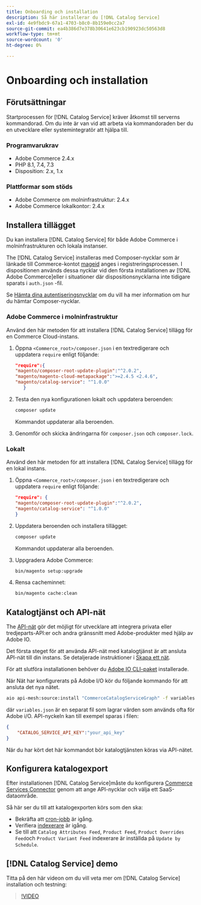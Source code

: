 ```yaml
---
title: Onboarding och installation
description: Så här installerar du [!DNL Catalog Service]
exl-id: 4e9fbdc9-67a1-4703-b8c0-8b159e0cc2a7
source-git-commit: ea4b386d7e378b30641e623cb190923dc50563d8
workflow-type: tm+mt
source-wordcount: '0'
ht-degree: 0%

---
```


# Onboarding och installation

## Förutsättningar

Startprocessen för [!DNL Catalog Service] kräver åtkomst till serverns kommandorad. Om du inte är van vid att arbeta via kommandoraden ber du en utvecklare eller systemintegratör att hjälpa till.

### Programvarukrav

- Adobe Commerce 2.4.x
- PHP 8.1, 7.4, 7.3
- Disposition: 2.x, 1.x

### Plattformar som stöds

- Adobe Commerce om molninfrastruktur: 2.4.x
- Adobe Commerce lokalkontor: 2.4.x

## Installera tillägget

Du kan installera [!DNL Catalog Service] för både Adobe Commerce i molninfrastrukturen och lokala instanser.

The [!DNL Catalog Service] installeras med Composer-nycklar som är länkade till Commerce-kontot [mageid](https://developer.adobe.com/commerce/marketplace/guides/sellers/profile-personal/#field-descriptions) anges i registreringsprocessen. I dispositionen används dessa nycklar vid den första installationen av [!DNL Adobe Commerce]eller i situationer där dispositionsnycklarna inte tidigare sparats i `auth.json` -fil.

Se [Hämta dina autentiseringsnycklar](https://devdocs.magento.com/guides/v2.4/install-gde/prereq/connect-auth.html) om du vill ha mer information om hur du hämtar Composer-nycklar.

### Adobe Commerce i molninfrastruktur

Använd den här metoden för att installera [!DNL Catalog Service] tillägg för en Commerce Cloud-instans.

1. Öppna `<Commerce_root>/composer.json` i en textredigerare och uppdatera `require` enligt följande:

   ```json
   "require":{
   "magento/composer-root-update-plugin":"^2.0.2",
   "magento/magento-cloud-metapackage":">=2.4.5 <2.4.6",
   "magento/catalog-service": "^1.0.0"
      }
   ```

1. Testa den nya konfigurationen lokalt och uppdatera beroenden:

   ```bash
   composer update
   ```

   Kommandot uppdaterar alla beroenden.

1. Genomför och skicka ändringarna för `composer.json` och `composer.lock`.

### Lokalt

Använd den här metoden för att installera [!DNL Catalog Service] tillägg för en lokal instans.

1. Öppna `<Commerce_root>/composer.json` i en textredigerare och uppdatera `require` enligt följande:

   ```json
   "require": {
   "magento/composer-root-update-plugin":"^2.0.2",
   "magento/catalog-service": "^1.0.0"
   }
   ```

1. Uppdatera beroenden och installera tillägget:

   ```bash
   composer update
   ```

   Kommandot uppdaterar alla beroenden.

1. Uppgradera Adobe Commerce:

   ```bash
   bin/magento setup:upgrade
   ```

1. Rensa cacheminnet:

   ```bash
   bin/magento cache:clean
   ```

## Katalogtjänst och API-nät

The [API-nät](https://developer.adobe.com/graphql-mesh-gateway/gateway/overview/) gör det möjligt för utvecklare att integrera privata eller tredjeparts-API:er och andra gränssnitt med Adobe-produkter med hjälp av Adobe IO.

Det första steget för att använda API-nät med katalogtjänst är att ansluta API-nät till din instans. Se detaljerade instruktioner i [Skapa ett nät](https://developer.adobe.com/graphql-mesh-gateway/gateway/create-mesh/).

För att slutföra installationen behöver du [Adobe IO CLI-paket](https://developer.adobe.com/runtime/docs/guides/tools/cli_install/) installerade.

När Nät har konfigurerats på Adobe I/O kör du följande kommando för att ansluta det nya nätet.

```bash
aio api-mesh:source:install "CommerceCatalogServiceGraph" -f variables.json
```

där `variables.json` är en separat fil som lagrar värden som används ofta för Adobe i/O.
API-nyckeln kan till exempel sparas i filen:

```json
{
    "CATALOG_SERVICE_API_KEY":"your_api_key"
}
```

När du har kört det här kommandot bör katalogtjänsten köras via API-nätet.

## Konfigurera katalogexport

Efter installationen [!DNL Catalog Service]måste du konfigurera [Commerce Services Connector](../landing/saas.md) genom att ange API-nycklar och välja ett SaaS-dataområde.

Så här ser du till att katalogexporten körs som den ska:

- Bekräfta att [cron-jobb](https://experienceleague.adobe.com/docs/commerce-operations/configuration-guide/cli/configure-cron-jobs.html) är igång.
- Verifiera [indexerare](https://experienceleague.adobe.com/docs/commerce-operations/configuration-guide/cli/manage-indexers.html) är igång.
- Se till att `Catalog Attributes Feed`, `Product Feed`, `Product Overrides Feed`och `Product Variant Feed` indexerare är inställda på `Update by Schedule`.

## [!DNL Catalog Service] demo

Titta på den här videon om du vill veta mer om [!DNL Catalog Service] installation och testning:

>[!VIDEO](https://video.tv.adobe.com/v/3409390?quality=12&learn=on)
